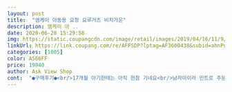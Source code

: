 ```yaml
---
layout: post 
title:  "엠케이 아동용 요정 요루거즈 비치가운" 
description: 엠케이 아 ..
date: 2020-06-28 15:29:58 
img: https://static.coupangcdn.com/image/retail/images/2019/04/16/11/9/02978264-e1a4-4cd1-9313-ce3ce2e8a1cb.jpg 
linkUrl: https://link.coupang.com/re/AFFSDP?lptag=AF3600438&subid=ahnPublicAsk&pageKey=211120426&itemId=631863921&vendorItemId=4654033952&traceid=V0-113-d961c54204bc0432 
categories: [1005] 
color: A566FF 
price: 19840 
author: Ask View Shop 
cont:  "●구매후기●<br/>17개월 아기한테는 아직 한참 기네요<br/>남자아이라 민트로 주문<br/>늘어날수있는데 뒤에 천을대어서 만들어 튼튼합니다(사진첨부)<br/>두 딸래미들 보통은 똑같은걸로 세트로 사주는데 요건 라마랑 깃털샀는데 둘다 넘 이쁘네요^^<br/>득템이네요 다른것보다 가격이 높아서 망설였는데<br/>막 입힐걸로 샀는데 너무 보드랍고 귀여워서 하나 더 살까 싶네요<br/>배송받았을때  이미지사진이랑 색상차이 없이 똑같아요<br/>배송은 역쉬나 최고로 빠릅니다!!!!^^<br/>사이즈 넉넉하구요 면도 보들보들하니 마음에 들어요<br/>색깔 배합은고급지고 디자인은 귀엽구요<br/>세탁시에 물빠진다는 후기때문에 망설이다 구매했는데 괜한 고민이였네요 ㅋㅋㅋ<br/>세탁후 입혀볼려고 담가뒀는데 물빠짐 1도 없었습니다.<br/><br/>아가들 사진들은 많이 있어서 어른기준으로도 올려봐요<br/>아가들 용인데요<br/>아가들은 넉넉하게 되구요어른은 상체 가려지는 정도요<br/>아무리 당일치기여도 애델고 나가려면 한짐인데 가볍고 가방에 자리차지없이 챙겨다닐수 있는 물놀이 아이템 입니다 ㅋ<br/>안심하시라고 사진 첨부해서 올려요^^<br/>얇다는 후기도 보이는데 물흡수력은 최고이며 마르는 시간또한 일반 타올가운이랑은 비교도 안될정도로 빨리 말라요<br/>어른도 들어가네요^^;;ㅋㅋ<br/>어린 아이 있으신분들은 요걸로 하세요꼭이요^^<br/>어머나!!요거 물건입니다<br/>워터파크나 해변가에서 물놀이 때는 이만한 가운 없는것같아요<br/>이건 그럴걱정이 없네요 ㅋㅋㅋㅋㅋ<br/>장마 끝나고 바다로 물놀이 가려고 미리 구매했어요 ㅎㅎ<br/>중간에 있는 단추는 그냥 만들면 거즈면이라서 틀어지거나<br/>천기저귀같은 얇은 천이에요<br/>천은 거즈면이라서 물흡수는 말할것 없겠죠<br/>최고예요<br/>타올가운은 물기가 금방 안말라서 다시 입으려면 무겁고 축축한데<br/>테두리 바느질이 넘나 이쁘고 꼼꼼하구요<br/>흔한 디자인의 상품이 아니라 더더더 좋네요^^<br/>17개월 아기한테는 아직 한참 기네요<br/>남자아이라 민트로 주문<br/>늘어날수있는데 뒤에 천을대어서 만들어 튼튼합니다(사진첨부)<br/>두 딸래미들 보통은 똑같은걸로 세트로 사주는데 요건 라마랑 깃털샀는데 둘다 넘 이쁘네요^^<br/>득템이네요 다른것보다 가격이 높아서 망설였는데<br/>막 입힐걸로 샀는데 너무 보드랍고 귀여워서 하나 더 살까 싶네요<br/>배송받았을때  이미지사진이랑 색상차이 없이 똑같아요<br/>배송은 역쉬나 최고로 빠릅니다!!!!^^<br/>사이즈 넉넉하구요 면도 보들보들하니 마음에 들어요<br/>색깔 배합은고급지고 디자인은 귀엽구요<br/>세탁시에 물빠진다는 후기때문에 망설이다 구매했는데 괜한 고민이였네요 ㅋㅋㅋ<br/>세탁후 입혀볼려고 담가뒀는데 물빠짐 1도 없었습니다.<br/><br/>아가들 사진들은 많이 있어서 어른기준으로도 올려봐요<br/>아가들 용인데요<br/>아가들은 넉넉하게 되구요어른은 상체 가려지는 정도요<br/>아무리 당일치기여도 애델고 나가려면 한짐인데 가볍고 가방에 자리차지없이 챙겨다닐수 있는 물놀이 아이템 입니다 ㅋ<br/>안심하시라고 사진 첨부해서 올려요^^<br/>얇다는 후기도 보이는데 물흡수력은 최고이며 마르는 시간또한 일반 타올가운이랑은 비교도 안될정도로 빨리 말라요<br/>어른도 들어가네요^^;;ㅋㅋ<br/>어린 아이 있으신분들은 요걸로 하세요꼭이요^^<br/>어머나!!요거 물건입니다<br/>워터파크나 해변가에서 물놀이 때는 이만한 가운 없는것같아요<br/>이건 그럴걱정이 없네요 ㅋㅋㅋㅋㅋ<br/>장마 끝나고 바다로 물놀이 가려고 미리 구매했어요 ㅎㅎ<br/>중간에 있는 단추는 그냥 만들면 거즈면이라서 틀어지거나<br/>천기저귀같은 얇은 천이에요<br/>천은 거즈면이라서 물흡수는 말할것 없겠죠<br/>최고예요<br/>타올가운은 물기가 금방 안말라서 다시 입으려면 무겁고 축축한데<br/>테두리 바느질이 넘나 이쁘고 꼼꼼하구요<br/>흔한 디자인의 상품이 아니라 더더더 좋네요^^<br/>17개월 아기한테는 아직 한참 기네요<br/>남자아이라 민트로 주문<br/>늘어날수있는데 뒤에 천을대어서 만들어 튼튼합니다(사진첨부)<br/>두 딸래미들 보통은 똑같은걸로 세트로 사주는데 요건 라마랑 깃털샀는데 둘다 넘 이쁘네요^^<br/>득템이네요 다른것보다 가격이 높아서 망설였는데<br/>막 입힐걸로 샀는데 너무 보드랍고 귀여워서 하나 더 살까 싶네요<br/>배송받았을때  이미지사진이랑 색상차이 없이 똑같아요<br/>배송은 역쉬나 최고로 빠릅니다!!!!^^<br/>사이즈 넉넉하구요 면도 보들보들하니 마음에 들어요<br/>색깔 배합은고급지고 디자인은 귀엽구요<br/>세탁시에 물빠진다는 후기때문에 망설이다 구매했는데 괜한 고민이였네요 ㅋㅋㅋ<br/>세탁후 입혀볼려고 담가뒀는데 물빠짐 1도 없었습니다.<br/><br/>아가들 사진들은 많이 있어서 어른기준으로도 올려봐요<br/>아가들 용인데요<br/>아가들은 넉넉하게 되구요어른은 상체 가려지는 정도요<br/>아무리 당일치기여도 애델고 나가려면 한짐인데 가볍고 가방에 자리차지없이 챙겨다닐수 있는 물놀이 아이템 입니다 ㅋ<br/>안심하시라고 사진 첨부해서 올려요^^<br/>얇다는 후기도 보이는데 물흡수력은 최고이며 마르는 시간또한 일반 타올가운이랑은 비교도 안될정도로 빨리 말라요<br/>어른도 들어가네요^^;;ㅋㅋ<br/>어린 아이 있으신분들은 요걸로 하세요꼭이요^^<br/>어머나!!요거 물건입니다<br/>워터파크나 해변가에서 물놀이 때는 이만한 가운 없는것같아요<br/>이건 그럴걱정이 없네요 ㅋㅋㅋㅋㅋ<br/>장마 끝나고 바다로 물놀이 가려고 미리 구매했어요 ㅎㅎ<br/>중간에 있는 단추는 그냥 만들면 거즈면이라서 틀어지거나<br/>천기저귀같은 얇은 천이에요<br/>천은 거즈면이라서 물흡수는 말할것 없겠죠<br/>최고예요<br/>타올가운은 물기가 금방 안말라서 다시 입으려면 무겁고 축축한데<br/>테두리 바느질이 넘나 이쁘고 꼼꼼하구요<br/>흔한 디자인의 상품이 아니라 더더더 좋네요^^<br/>" 
---
```

